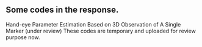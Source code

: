## Some codes in the response.

Hand-eye Parameter Estimation Based on 3D Observation of A Single Marker (under review)
These codes are temporary and uploaded for review purpose now. 
